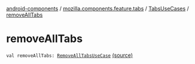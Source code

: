[android-components](../../index.md) / [mozilla.components.feature.tabs](../index.md) / [TabsUseCases](index.md) / [removeAllTabs](./remove-all-tabs.md)

# removeAllTabs

`val removeAllTabs: `[`RemoveAllTabsUseCase`](-remove-all-tabs-use-case/index.md) [(source)](https://github.com/mozilla-mobile/android-components/blob/master/components/feature/tabs/src/main/java/mozilla/components/feature/tabs/TabsUseCases.kt#L208)